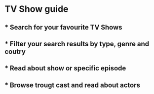 # TV Show guide

## * Search for your favourite TV Shows
## * Filter your search results by type, genre and coutry
## * Read about show or specific episode
## * Browse trougt cast and read about actors
